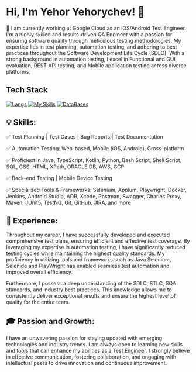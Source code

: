# Hi, I'm Yehor Yehorychev! 👋

🔭 I am currently working at Google Cloud as an iOS/Android Test Engineer.
I'm a highly skilled and results-driven QA Engineer with a passion for ensuring software quality through meticulous testing methodologies. My expertise lies in test planning, automation testing, and adhering to best practices throughout the Software Development Life Cycle (SDLC). With a strong background in automation testing, I excel in Functional and GUI evaluation, REST API testing, and Mobile application testing across diverse platforms.

## Tech Stack
[![Langs](https://skillicons.dev/icons?i=java,ts,js,cs,py,bash,html,css)](https://skillicons.dev)
[![My Skills](https://skillicons.dev/icons?i=selenium,gherkin,docker,spring,postman,jenkins,androidstudio)](https://skillicons.dev)
[![DataBases](https://skillicons.dev/icons?i=mysql,sqlite,apple,linux,windows,aws,gcp,git)](https://skillicons.dev)

## 💡 Skills:

✅ Test Planning | Test Cases | Bug Reports | Test Documentation

✅ Automation Testing: Web-based, Mobile (iOS, Android), Cross-platform

✅ Proficient in Java, TypeScript, Kotlin, Python, Bash Script, Shell Script, SQL, CSS, HTML, XPath, ORACLE DB, AWS, GCP

✅ Back-end Testing | Mobile Device Testing

✅ Specialized Tools & Frameworks: Selenium, Appium, Playwright, Docker, Jenkins, Android Studio, ADB, Xcode, Postman, Swagger, Charles Proxy, Maven, JUnit5, TestNG, Git, GitHub, JIRA, and more

## 💼 Experience:

Throughout my career, I have successfully developed and executed comprehensive test plans, ensuring efficient and effective test coverage. By leveraging my expertise in automation testing, I have significantly reduced testing cycles while maintaining the highest quality standards. My proficiency in utilizing tools and frameworks such as Java Selenium, Selenide and PlayWright has enabled seamless test automation and improved overall efficiency.

Furthermore, I possess a deep understanding of the SDLC, STLC, SQA standards, and industry best practices. This knowledge allows me to consistently deliver exceptional results and ensure the highest level of quality for the entire team.

## 🎓 Passion and Growth:

I have an unwavering passion for staying updated with emerging technologies and industry trends. I am always open to learning new skills and tools that can enhance my abilities as a Test Engineer. I strongly believe in effective communication, fostering collaboration, and engaging with intellectual peers to drive innovation and continuous improvement.
